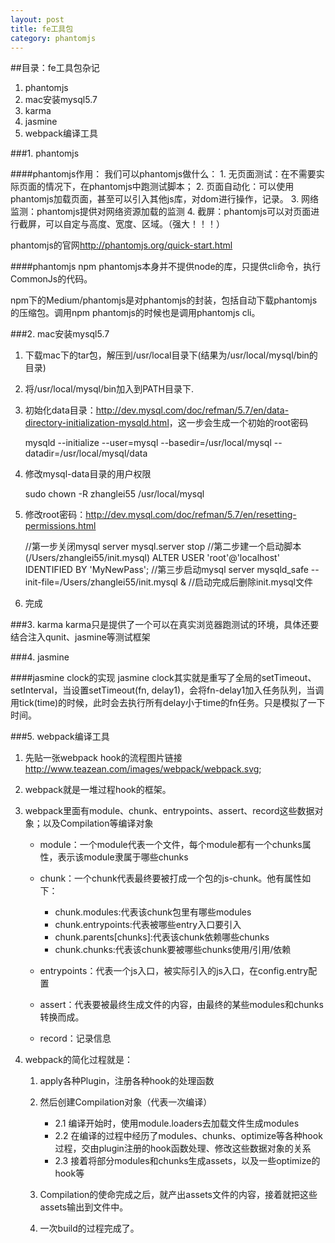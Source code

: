 ```yaml
---
layout: post
title: fe工具包
category: phantomjs
---
```


##目录：fe工具包杂记
1. phantomjs
2. mac安装mysql5.7
3. karma
4. jasmine
5. webpack编译工具

<!--break-->

###1. phantomjs

####phantomjs作用：
我们可以phantomjs做什么：
	1. 无页面测试：在不需要实际页面的情况下，在phantomjs中跑测试脚本；
	2. 页面自动化：可以使用phantomjs加载页面，甚至可以引入其他js库，对dom进行操作，记录。
	3. 网络监测：phantomjs提供对网络资源加载的监测
	4. 截屏：phantomjs可以对页面进行截屏，可以自定与高度、宽度、区域。（强大！！！）

phantomjs的官网<http://phantomjs.org/quick-start.html>

####phantomjs npm
phantomjs本身并不提供node的库，只提供cli命令，执行CommonJs的代码。

npm下的Medium/phantomjs是对phantomjs的封装，包括自动下载phantomjs的压缩包。调用npm phantomjs的时候也是调用phantomjs cli。

###2. mac安装mysql5.7
1. 下载mac下的tar包，解压到/usr/local目录下(结果为/usr/local/mysql/bin的目录)
2. 将/usr/local/mysql/bin加入到PATH目录下.
3. 初始化data目录：<http://dev.mysql.com/doc/refman/5.7/en/data-directory-initialization-mysqld.html>，这一步会生成一个初始的root密码

	mysqld --initialize --user=mysql --basedir=/usr/local/mysql --datadir=/usr/local/mysql/data

4. 修改mysql-data目录的用户权限
	
	sudo chown -R zhanglei55 /usr/local/mysql

5. 修改root密码：<http://dev.mysql.com/doc/refman/5.7/en/resetting-permissions.html>
	
	//第一步关闭mysql server
	mysql.server stop
	//第二步建一个启动脚本(/Users/zhanglei55/init.mysql)
	ALTER USER 'root'@'localhost' IDENTIFIED BY 'MyNewPass';
	//第三步启动mysql server
	mysqld_safe --init-file=/Users/zhanglei55/init.mysql &
	//启动完成后删除init.mysql文件

6. 完成

###3. karma
karma只是提供了一个可以在真实浏览器跑测试的环境，具体还要结合注入qunit、jasmine等测试框架

###4. jasmine

####jasmine clock的实现
jasmine clock其实就是重写了全局的setTimeout、setInterval，当设置setTimeout(fn, delay1)，会将fn-delay1加入任务队列，当调用tick(time)的时候，此时会去执行所有delay小于time的fn任务。只是模拟了一下时间。

###5. webpack编译工具
1. 先贴一张webpack hook的流程图片链接<http://www.teazean.com/images/webpack/webpack.svg>;
2. webpack就是一堆过程hook的框架。
3. webpack里面有module、chunk、entrypoints、assert、record这些数据对象；以及Compilation等编译对象

	- module：一个module代表一个文件，每个module都有一个chunks属性，表示该module隶属于哪些chunks
	- chunk：一个chunk代表最终要被打成一个包的js-chunk。他有属性如下：
		- chunk.modules:代表该chunk包里有哪些modules
		- chunk.entrypoints:代表被哪些entry入口要引入
		- chunk.parents[chunks]:代表该chunk依赖哪些chunks
		- chunk.chunks:代表该chunk要被哪些chunks使用/引用/依赖

	- entrypoints：代表一个js入口，被实际引入的js入口，在config.entry配置
	- assert：代表要被最终生成文件的内容，由最终的某些modules和chunks转换而成。
	- record：记录信息

4. webpack的简化过程就是：

	1. apply各种Plugin，注册各种hook的处理函数
	2. 然后创建Compilation对象（代表一次编译）
		- 2.1 编译开始时，使用module.loaders去加载文件生成modules
		- 2.2 在编译的过程中经历了modules、chunks、optimize等各种hook过程，交由plugin注册的hook函数处理、修改这些数据对象的关系
		- 2.3 接着将部分modules和chunks生成assets，以及一些optimize的hook等

	3. Compilation的使命完成之后，就产出assets文件的内容，接着就把这些assets输出到文件中。
	4. 一次build的过程完成了。